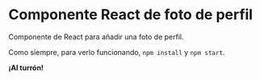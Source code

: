 # Componente React de foto de perfil

Componente de React para añadir una foto de perfil.

Como siempre, para verlo funcionando, `npm install` y `npm start`.

**¡Al turrón!**
